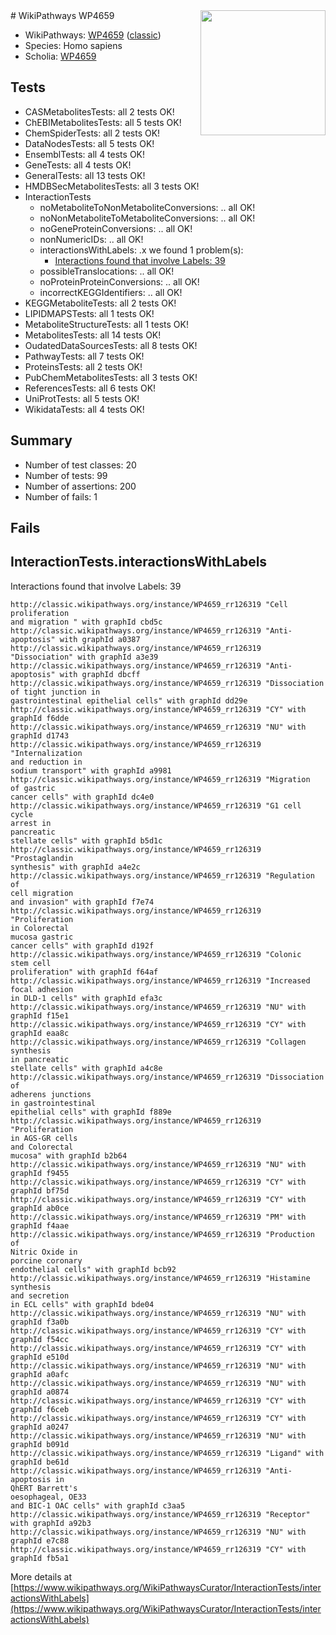 <img style="float: right; width: 200px" src="https://upload.wikimedia.org/wikipedia/commons/thumb/8/83/Wplogo_with_text_500.png/640px-Wplogo_with_text_500.png" />
# WikiPathways WP4659

* WikiPathways: [WP4659](https://wikipathways.org/pathways/WP4659) ([classic](https://classic.wikipathways.org/instance/WP4659))
* Species: Homo sapiens
* Scholia: [WP4659](https://scholia.toolforge.org/wikipathways/WP4659)
## Tests
* CASMetabolitesTests: all 2 tests OK!
* ChEBIMetabolitesTests: all 5 tests OK!
* ChemSpiderTests: all 2 tests OK!
* DataNodesTests: all 5 tests OK!
* EnsemblTests: all 4 tests OK!
* GeneTests: all 4 tests OK!
* GeneralTests: all 13 tests OK!
* HMDBSecMetabolitesTests: all 3 tests OK!
* InteractionTests
    * noMetaboliteToNonMetaboliteConversions: .. all OK!
    * noNonMetaboliteToMetaboliteConversions: .. all OK!
    * noGeneProteinConversions: .. all OK!
    * nonNumericIDs: .. all OK!
    * interactionsWithLabels: .x we found 1 problem(s):
        * [Interactions found that involve Labels: 39](#fe97a8ff)
    * possibleTranslocations: .. all OK!
    * noProteinProteinConversions: .. all OK!
    * incorrectKEGGIdentifiers: .. all OK!
* KEGGMetaboliteTests: all 2 tests OK!
* LIPIDMAPSTests: all 1 tests OK!
* MetaboliteStructureTests: all 1 tests OK!
* MetabolitesTests: all 14 tests OK!
* OudatedDataSourcesTests: all 8 tests OK!
* PathwayTests: all 7 tests OK!
* ProteinsTests: all 2 tests OK!
* PubChemMetabolitesTests: all 3 tests OK!
* ReferencesTests: all 6 tests OK!
* UniProtTests: all 5 tests OK!
* WikidataTests: all 4 tests OK!


## Summary

* Number of test classes: 20
* Number of tests: 99
* Number of assertions: 200
* Number of fails: 1

## Fails

<a name="fe97a8ff" />

## InteractionTests.interactionsWithLabels

Interactions found that involve Labels: 39
```
http://classic.wikipathways.org/instance/WP4659_rr126319 "Cell proliferation
and migration " with graphId cbd5c
http://classic.wikipathways.org/instance/WP4659_rr126319 "Anti-apoptosis" with graphId a0387
http://classic.wikipathways.org/instance/WP4659_rr126319 "Dissociation" with graphId a3e39
http://classic.wikipathways.org/instance/WP4659_rr126319 "Anti-
apoptosis" with graphId dbcff
http://classic.wikipathways.org/instance/WP4659_rr126319 "Dissociation
of tight junction in
gastrointestinal epithelial cells" with graphId dd29e
http://classic.wikipathways.org/instance/WP4659_rr126319 "CY" with graphId f6dde
http://classic.wikipathways.org/instance/WP4659_rr126319 "NU" with graphId d1743
http://classic.wikipathways.org/instance/WP4659_rr126319 "Internalization
and reduction in
sodium transport" with graphId a9981
http://classic.wikipathways.org/instance/WP4659_rr126319 "Migration 
of gastric
cancer cells" with graphId dc4e0
http://classic.wikipathways.org/instance/WP4659_rr126319 "G1 cell cycle
arrest in
pancreatic
stellate cells" with graphId b5d1c
http://classic.wikipathways.org/instance/WP4659_rr126319 "Prostaglandin
synthesis" with graphId a4e2c
http://classic.wikipathways.org/instance/WP4659_rr126319 "Regulation of
cell migration
and invasion" with graphId f7e74
http://classic.wikipathways.org/instance/WP4659_rr126319 "Proliferation
in Colorectal
mucosa gastric
cancer cells" with graphId d192f
http://classic.wikipathways.org/instance/WP4659_rr126319 "Colonic 
stem cell
proliferation" with graphId f64af
http://classic.wikipathways.org/instance/WP4659_rr126319 "Increased 
focal adhesion
in DLD-1 cells" with graphId efa3c
http://classic.wikipathways.org/instance/WP4659_rr126319 "NU" with graphId f15e1
http://classic.wikipathways.org/instance/WP4659_rr126319 "CY" with graphId eaa8c
http://classic.wikipathways.org/instance/WP4659_rr126319 "Collagen
synthesis
in pancreatic
stellate cells" with graphId a4c8e
http://classic.wikipathways.org/instance/WP4659_rr126319 "Dissociation of
adherens junctions
in gastrointestinal
epithelial cells" with graphId f889e
http://classic.wikipathways.org/instance/WP4659_rr126319 "Proliferation
in AGS-GR cells
and Colorectal
mucosa" with graphId b2b64
http://classic.wikipathways.org/instance/WP4659_rr126319 "NU" with graphId f9455
http://classic.wikipathways.org/instance/WP4659_rr126319 "CY" with graphId bf75d
http://classic.wikipathways.org/instance/WP4659_rr126319 "CY" with graphId ab0ce
http://classic.wikipathways.org/instance/WP4659_rr126319 "PM" with graphId f4aae
http://classic.wikipathways.org/instance/WP4659_rr126319 "Production of
Nitric Oxide in
porcine coronary
endothelial cells" with graphId bcb92
http://classic.wikipathways.org/instance/WP4659_rr126319 "Histamine 
synthesis
and secretion  
in ECL cells" with graphId bde04
http://classic.wikipathways.org/instance/WP4659_rr126319 "NU" with graphId f3a0b
http://classic.wikipathways.org/instance/WP4659_rr126319 "CY" with graphId f54cc
http://classic.wikipathways.org/instance/WP4659_rr126319 "CY" with graphId e510d
http://classic.wikipathways.org/instance/WP4659_rr126319 "NU" with graphId a0afc
http://classic.wikipathways.org/instance/WP4659_rr126319 "NU" with graphId a0874
http://classic.wikipathways.org/instance/WP4659_rr126319 "CY" with graphId f6ceb
http://classic.wikipathways.org/instance/WP4659_rr126319 "CY" with graphId a0247
http://classic.wikipathways.org/instance/WP4659_rr126319 "NU" with graphId b091d
http://classic.wikipathways.org/instance/WP4659_rr126319 "Ligand" with graphId be61d
http://classic.wikipathways.org/instance/WP4659_rr126319 "Anti-apoptosis in
QhERT Barrett's 
oesophageal, OE33
and BIC-1 OAC cells" with graphId c3aa5
http://classic.wikipathways.org/instance/WP4659_rr126319 "Receptor" with graphId a92b3
http://classic.wikipathways.org/instance/WP4659_rr126319 "NU" with graphId e7c88
http://classic.wikipathways.org/instance/WP4659_rr126319 "CY" with graphId fb5a1
```

More details at [https://www.wikipathways.org/WikiPathwaysCurator/InteractionTests/interactionsWithLabels](https://www.wikipathways.org/WikiPathwaysCurator/InteractionTests/interactionsWithLabels)

